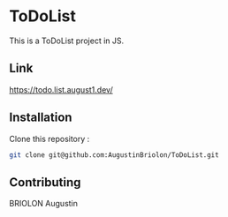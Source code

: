 # ToDoList

This is a ToDoList project in JS.

## Link

https://todo.list.august1.dev/

## Installation

Clone this repository : 

```bash
git clone git@github.com:AugustinBriolon/ToDoList.git
```

## Contributing
BRIOLON Augustin